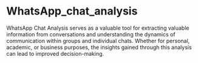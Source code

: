 # WhatsApp_chat_analysis
WhatsApp Chat Analysis serves as a valuable tool for extracting valuable information from conversations and understanding the dynamics of communication within groups and individual chats. Whether for personal, academic, or business purposes, the insights gained through this analysis can lead to improved decision-making.
